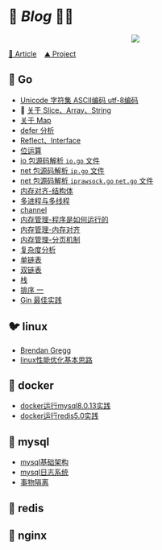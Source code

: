 # 🦕 **_Blog_** 🥚🔥

<p align='center'>
<img src='https://github.com/w1991668899/blog/blob/master/image/index.jpeg'>
</p>

[🚀 Article](https://github.com/w1991668899/blog/blob/master/article.md) &nbsp;&nbsp;  [⛰️ Project](https://github.com/w1991668899/blog/blob/master/project.md)

## 🐳 Go

- [Unicode 字符集 ASCII编码 utf-8编码](https://github.com/w1991668899/blog/blob/master/go/unicode.md)<br>
- 🧮 [关于 Slice、Array、String](https://github.com/w1991668899/blog/blob/master/go/%E5%88%87%E7%89%87%E4%B8%8E%E6%95%B0%E7%BB%84.md)<br>
- [关于 Map](https://github.com/w1991668899/blog/blob/master/go/map.md)<br>
- [defer 分析](https://github.com/w1991668899/blog/blob/master/go/defer.md)<br>
- [Reflect、Interface]()<br>
- [位运算](https://github.com/w1991668899/blog/blob/master/go/%E4%BD%8D%E8%BF%90%E7%AE%97.md)<br>
- [io 包源码解析 `io.go` 文件](https://github.com/w1991668899/blog/blob/master/go/io/io.md)<br>
- [net 包源码解析 `ip.go` 文件](https://github.com/w1991668899/blog/blob/master/go/net/net_ip.md)<br>
- [net 包源码解析 `iprawsock.go` `net.go` 文件](https://github.com/w1991668899/blog/blob/master/go/net/net_iprawsock.md)<br>
- [内存对齐-结构体](https://www.jianshu.com/p/a0c5315400a7)<br>
- [多进程与多线程](https://github.com/w1991668899/blog/blob/master/go/concurrent/%E5%A4%9A%E8%BF%9B%E7%A8%8B%E4%B8%8E%E5%A4%9A%E7%BA%BF%E7%A8%8B.md)<br>
- [channel](https://github.com/w1991668899/blog/blob/master/go/concurrent/channel.md)<br>
- [内存管理-程序是如何运行的](https://www.jianshu.com/p/f42ad2f9af73)<br>
- [内存管理-内存对齐](https://www.jianshu.com/p/be89357ab475)<br>
- [内存管理-分页机制](https://www.jianshu.com/p/f9e362e64ef9)<br>
- [复杂度分析](https://www.jianshu.com/p/444c65ebb416)<br>
- [单链表](https://github.com/w1991668899/blog/blob/master/go/structures_algorithms/single_link.md)<br>
- [双链表](https://github.com/w1991668899/blog/blob/master/go/structures_algorithms/double_link.md)<br>
- [栈](https://github.com/w1991668899/blog/blob/master/go/structures_algorithms/stack.md)<br>
- [排序 一](https://github.com/w1991668899/blog/blob/master/go/structures_algorithms/%E6%8E%92%E5%BA%8F%20%E4%B8%80.md)<br>
- [Gin 最佳实践](https://github.com/w1991668899/gin_example/blob/master/README.md)<br>


## 🐦 linux   

- [Brendan Gregg](http://www.brendangregg.com/Perf/linux_perf_tools_full.png)
- [linux性能优化基本思路](https://github.com/w1991668899/blog/blob/master/linux/linux%E6%80%A7%E8%83%BD%E4%BC%98%E5%8C%96%E5%9F%BA%E6%9C%AC%E6%80%9D%E8%B7%AF.md)


## 🐘 docker

- [docker运行mysql8.0.13实践](https://www.jianshu.com/p/49f7e46cf4c6)<br>
- [docker运行redis5.0实践](https://www.jianshu.com/p/cb3f94b263da)<br>

## 🥔 mysql

- [mysql基础架构](https://github.com/w1991668899/blog/blob/master/mysql/mysql%E5%9F%BA%E7%A1%80%E6%9E%B6%E6%9E%84.md)<br>
- [mysql日志系统](https://github.com/w1991668899/blog/blob/master/mysql/mysql%E6%97%A5%E5%BF%97%E7%B3%BB%E7%BB%9F.md)<br>
- [事物隔离](https://github.com/w1991668899/blog/blob/master/mysql/%E4%BA%8B%E7%89%A9%E9%9A%94%E7%A6%BB.md)<br>

## 🌃 redis


## 🍅 nginx







